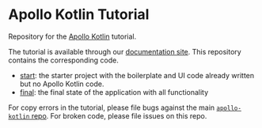 # Apollo Kotlin Tutorial

Repository for the [Apollo Kotlin](https://github.com/apollographql/apollo-kotlin) tutorial.

The tutorial is available through our [documentation site](https://www.apollographql.com/docs/kotlin/tutorial/00-introduction/). This repository contains the corresponding code.

- [start](./start): the starter project with the boilerplate and UI code already written but no Apollo Kotlin code.
- [final](./final): the final state of the application with all functionality

For copy errors in the tutorial, please file bugs against the main [`apollo-kotlin` repo](https://github.com/apollographql/apollo-kotlin). For broken code, please file issues on this repo.
